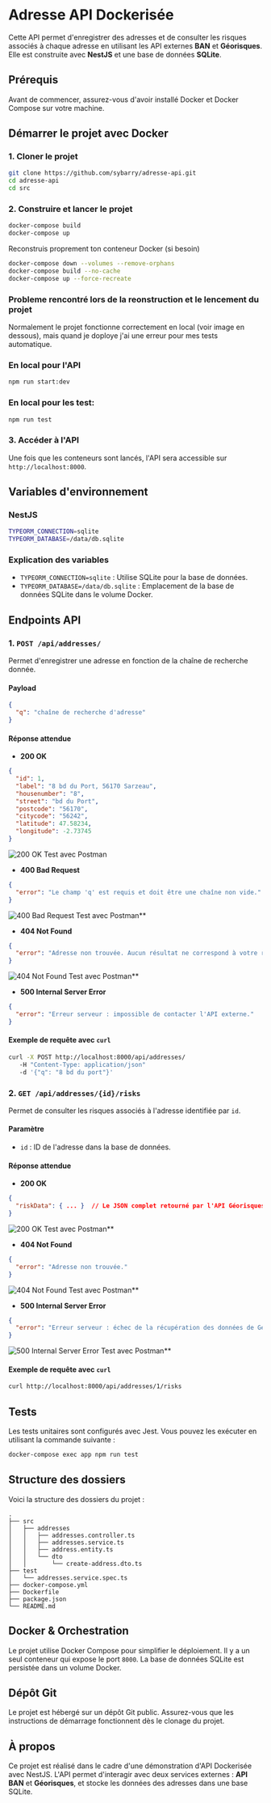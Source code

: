 
# Adresse API Dockerisée

Cette API permet d'enregistrer des adresses et de consulter les risques associés à chaque adresse en utilisant les API externes **BAN** et **Géorisques**. Elle est construite avec **NestJS** et une base de données **SQLite**.

## Prérequis

Avant de commencer, assurez-vous d'avoir installé Docker et Docker Compose sur votre machine.

## Démarrer le projet avec Docker

### 1. Cloner le projet

```bash
git clone https://github.com/sybarry/adresse-api.git
cd adresse-api
cd src
```

### 2. Construire et lancer le projet

```bash
docker-compose build
docker-compose up
```
Reconstruis proprement ton conteneur Docker (si besoin)
```bash
docker-compose down --volumes --remove-orphans
docker-compose build --no-cache
docker-compose up --force-recreate

```

### Probleme rencontré lors de la reonstruction et le lencement du projet
Normalement le projet fonctionne correctement en local (voir image en dessous), mais quand je doploye j'ai une erreur pour mes tests automatique.

### En local pour l'API
```bash
npm run start:dev
```

### En local pour les test:
```bash
npm run test
```

### 3. Accéder à l'API

Une fois que les conteneurs sont lancés, l'API sera accessible sur `http://localhost:8000`.

## Variables d'environnement

### NestJS

```bash
TYPEORM_CONNECTION=sqlite
TYPEORM_DATABASE=/data/db.sqlite
```

### Explication des variables

- `TYPEORM_CONNECTION=sqlite` : Utilise SQLite pour la base de données.
- `TYPEORM_DATABASE=/data/db.sqlite` : Emplacement de la base de données SQLite dans le volume Docker.

## Endpoints API

### 1. `POST /api/addresses/`

Permet d'enregistrer une adresse en fonction de la chaîne de recherche donnée.

#### Payload

```json
{
  "q": "chaîne de recherche d'adresse"
}
```

#### Réponse attendue

- **200 OK**

```json
{
  "id": 1,
  "label": "8 bd du Port, 56170 Sarzeau",
  "housenumber": "8",
  "street": "bd du Port",
  "postcode": "56170",
  "citycode": "56242",
  "latitude": 47.58234,
  "longitude": -2.73745
}
```

![**200 OK  Test avec Postman**](./assets/a.png)

- **400 Bad Request**

```json
{
  "error": "Le champ 'q' est requis et doit être une chaîne non vide."
}
```

![**400 Bad Request** Test avec Postman**](./assets/b.png)

- **404 Not Found**

```json
{
  "error": "Adresse non trouvée. Aucun résultat ne correspond à votre recherche."
}
```

![**404 Not Found** Test avec Postman**](./assets/c.png)


- **500 Internal Server Error**

```json
{
  "error": "Erreur serveur : impossible de contacter l'API externe."
}
```

#### Exemple de requête avec `curl`

```bash
curl -X POST http://localhost:8000/api/addresses/   
   -H "Content-Type: application/json"   
   -d '{"q": "8 bd du port"}'
```

### 2. `GET /api/addresses/{id}/risks`

Permet de consulter les risques associés à l'adresse identifiée par `id`.

#### Paramètre

- `id` : ID de l'adresse dans la base de données.

#### Réponse attendue

- **200 OK**

```json
{
  "riskData": { ... }  // Le JSON complet retourné par l'API Géorisques
}
```

![**200 OK** Test avec Postman**](./assets/d.png)

- **404 Not Found**

```json
{
  "error": "Adresse non trouvée."
}
```

![**404 Not Found** Test avec Postman**](./assets/e.png)

- **500 Internal Server Error**

```json
{
  "error": "Erreur serveur : échec de la récupération des données de Géorisques."
}
```

![**500 Internal Server Error** Test avec Postman**](./assets/f.png)


#### Exemple de requête avec `curl`

```bash
curl http://localhost:8000/api/addresses/1/risks
```

## Tests

Les tests unitaires sont configurés avec Jest. Vous pouvez les exécuter en utilisant la commande suivante :

```bash
docker-compose exec app npm run test
```

## Structure des dossiers

Voici la structure des dossiers du projet :

```
.
├── src
│   ├── addresses
│   │   ├── addresses.controller.ts
│   │   ├── addresses.service.ts
│   │   ├── address.entity.ts
│   │   └── dto
│   │       └── create-address.dto.ts
├── test
│   └── addresses.service.spec.ts
├── docker-compose.yml
├── Dockerfile
├── package.json
└── README.md
```

## Docker & Orchestration

Le projet utilise Docker Compose pour simplifier le déploiement. Il y a un seul conteneur qui expose le port `8000`. La base de données SQLite est persistée dans un volume Docker.


## Dépôt Git

Le projet est hébergé sur un dépôt Git public. Assurez-vous que les instructions de démarrage fonctionnent dès le clonage du projet.

## À propos

Ce projet est réalisé dans le cadre d'une démonstration d'API Dockerisée avec NestJS. L'API permet d'interagir avec deux services externes : **API BAN** et **Géorisques**, et stocke les données des adresses dans une base SQLite.
